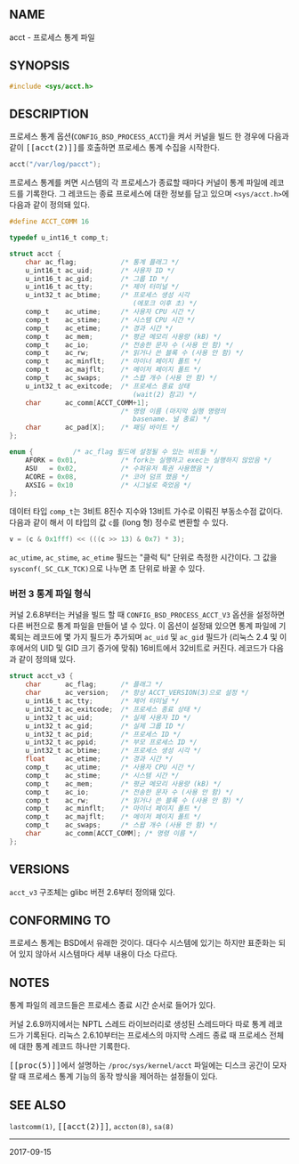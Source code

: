 ## NAME

acct - 프로세스 통계 파일

## SYNOPSIS

```c
#include <sys/acct.h>
```

## DESCRIPTION

프로세스 통계 옵션(`CONFIG_BSD_PROCESS_ACCT`)을 켜서 커널을 빌드 한 경우에 다음과 같이 <tt>[[acct(2)]]</tt>를 호출하면 프로세스 통계 수집을 시작한다.

```c
acct("/var/log/pacct");
```

프로세스 통계를 켜면 시스템의 각 프로세스가 종료할 때마다 커널이 통계 파일에 레코드를 기록한다. 그 레코드는 종료 프로세스에 대한 정보를 담고 있으며 `<sys/acct.h>`에 다음과 같이 정의돼 있다.

```c
#define ACCT_COMM 16

typedef u_int16_t comp_t;

struct acct {
    char ac_flag;           /* 통계 플래그 */
    u_int16_t ac_uid;       /* 사용자 ID */
    u_int16_t ac_gid;       /* 그룹 ID */
    u_int16_t ac_tty;       /* 제어 터미널 */
    u_int32_t ac_btime;     /* 프로세스 생성 시각
                               (에포크 이후 초) */
    comp_t    ac_utime;     /* 사용자 CPU 시간 */
    comp_t    ac_stime;     /* 시스템 CPU 시간 */
    comp_t    ac_etime;     /* 경과 시간 */
    comp_t    ac_mem;       /* 평균 메모리 사용량 (kB) */
    comp_t    ac_io;        /* 전송한 문자 수 (사용 안 함) */
    comp_t    ac_rw;        /* 읽거나 쓴 블록 수 (사용 안 함) */
    comp_t    ac_minflt;    /* 마이너 페이지 폴트 */
    comp_t    ac_majflt;    /* 메이저 페이지 폴트 */
    comp_t    ac_swaps;     /* 스왑 개수 (사용 안 함) */
    u_int32_t ac_exitcode;  /* 프로세스 종료 상태
                               (wait(2) 참고) */
    char      ac_comm[ACCT_COMM+1];
                            /* 명령 이름 (마지막 실행 명령의
                               basename. 널 종료) */
    char      ac_pad[X];    /* 패딩 바이트 */
};

enum {          /* ac_flag 필드에 설정될 수 있는 비트들 */
    AFORK = 0x01,           /* fork는 실행하고 exec는 실행하지 않았음 */
    ASU   = 0x02,           /* 수퍼유저 특권 사용했음 */
    ACORE = 0x08,           /* 코어 덤프 했음 */
    AXSIG = 0x10            /* 시그널로 죽었음 */
};
```

데이터 타입 `comp_t`는 3비트 8진수 지수와 13비트 가수로 이뤄진 부동소수점 값이다. 다음과 같이 해서 이 타입의 값 `c`를 (long 형) 정수로 변환할 수 있다.

```c
v = (c & 0x1fff) << (((c >> 13) & 0x7) * 3);
```

`ac_utime`, `ac_stime`, `ac_etime` 필드는 "클럭 틱" 단위로 측정한 시간이다. 그 값을 `sysconf(_SC_CLK_TCK)`으로 나누면 초 단위로 바꿀 수 있다.

### 버전 3 통계 파일 형식

커널 2.6.8부터는 커널을 빌드 할 때 `CONFIG_BSD_PROCESS_ACCT_V3` 옵션을 설정하면 다른 버전으로 통계 파일을 만들어 낼 수 있다. 이 옵션이 설정돼 있으면 통계 파일에 기록되는 레코드에 몇 가지 필드가 추가되며 `ac_uid` 및 `ac_gid` 필드가 (리눅스 2.4 및 이후에서의 UID 및 GID 크기 증가에 맞춰) 16비트에서 32비트로 커진다. 레코드가 다음과 같이 정의돼 있다.

```c
struct acct_v3 {
    char      ac_flag;      /* 플래그 */
    char      ac_version;   /* 항상 ACCT_VERSION(3)으로 설정 */
    u_int16_t ac_tty;       /* 제어 터미널 */
    u_int32_t ac_exitcode;  /* 프로세스 종료 상태 */
    u_int32_t ac_uid;       /* 실제 사용자 ID */
    u_int32_t ac_gid;       /* 실제 그룹 ID */
    u_int32_t ac_pid;       /* 프로세스 ID */
    u_int32_t ac_ppid;      /* 부모 프로세스 ID */
    u_int32_t ac_btime;     /* 프로세스 생성 시각 */
    float     ac_etime;     /* 경과 시간 */
    comp_t    ac_utime;     /* 사용자 CPU 시간 */
    comp_t    ac_stime;     /* 시스템 시간 */
    comp_t    ac_mem;       /* 평균 메모리 사용량 (kB) */
    comp_t    ac_io;        /* 전송한 문자 수 (사용 안 함) */
    comp_t    ac_rw;        /* 읽거나 쓴 블록 수 (사용 안 함) */
    comp_t    ac_minflt;    /* 마이너 페이지 폴트 */
    comp_t    ac_majflt;    /* 메이저 페이지 폴트 */
    comp_t    ac_swaps;     /* 스왑 개수 (사용 안 함) */
    char      ac_comm[ACCT_COMM]; /* 명령 이름 */
};
```

## VERSIONS

`acct_v3` 구조체는 glibc 버전 2.6부터 정의돼 있다.

## CONFORMING TO

프로세스 통계는 BSD에서 유래한 것이다. 대다수 시스템에 있기는 하지만 표준화는 되어 있지 않아서 시스템마다 세부 내용이 다소 다르다.

## NOTES

통계 파일의 레코드들은 프로세스 종료 시간 순서로 들어가 있다.

커널 2.6.9까지에서는 NPTL 스레드 라이브러리로 생성된 스레드마다 따로 통계 레코드가 기록된다. 리눅스 2.6.10부터는 프로세스의 마지막 스레드 종료 때 프로세스 전체에 대한 통계 레코드 하나만 기록한다.

<tt>[[proc(5)]]</tt>에서 설명하는 `/proc/sys/kernel/acct` 파일에는 디스크 공간이 모자랄 때 프로세스 통계 기능의 동작 방식을 제어하는 설정들이 있다.

## SEE ALSO

`lastcomm(1)`, <tt>[[acct(2)]]</tt>, `accton(8)`, `sa(8)`

----

2017-09-15
